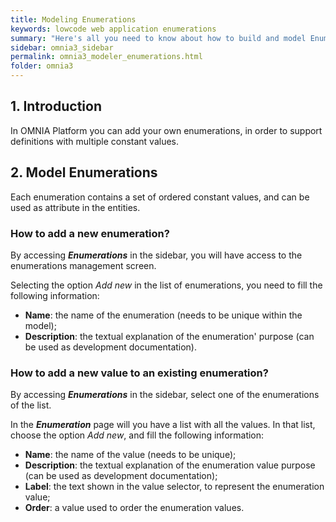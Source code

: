 ```yaml
---
title: Modeling Enumerations
keywords: lowcode web application enumerations
summary: "Here's all you need to know about how to build and model Enumerations for your web applications."
sidebar: omnia3_sidebar
permalink: omnia3_modeler_enumerations.html
folder: omnia3
---
```


## 1. Introduction

In OMNIA Platform you can add your own enumerations, in order to support definitions with multiple constant values.

## 2. Model Enumerations
Each enumeration contains a set of ordered constant values, and can be used as attribute in the entities.

### How to add a new enumeration?
 
By accessing **_Enumerations_** in the sidebar, you will have access to the enumerations management screen.

Selecting the option _Add new_ in the list of enumerations, you need to fill the following information:
* **Name**: the name of the enumeration (needs to be unique within the model);
* **Description**: the textual explanation of the enumeration' purpose (can be used as development documentation).

### How to add a new value to an existing enumeration?

By accessing **_Enumerations_** in the sidebar, select one of the enumerations of the list.

In the **_Enumeration_** page will you have a list with all the values. In that list, choose the option _Add new_, and fill the following information:
* **Name**: the name of the value (needs to be unique);
* **Description**: the textual explanation of the enumeration value purpose (can be used as development documentation);
* **Label**: the text shown in the value selector, to represent the enumeration value;
* **Order**: a value used to order the enumeration values.